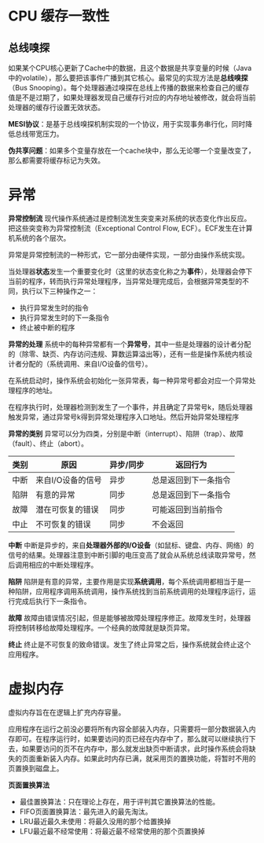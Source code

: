 # CPU 缓存一致性
## 总线嗅探
如果某个CPU核心更新了Cache中的数据，且这个数据是共享变量的时候（Java中的volatile），那么要把该事件广播到其它核心。最常见的实现方法是**总线嗅探**（Bus Snooping）。每个处理器通过嗅探在总线上传播的数据来检查自己的缓存值是不是过期了，如果处理器发现自己缓存行对应的内存地址被修改，就会将当前处理器的缓存行设置无效状态。

**MESI协议**：是基于总线嗅探机制实现的一个协议，用于实现事务串行化，同时降低总线带宽压力。

**伪共享问题**：如果多个变量存放在一个cache块中，那么无论哪一个变量改变了，那么都需要将缓存标记为失效。

# 异常
**异常控制流**
现代操作系统通过是控制流发生突变来对系统的状态变化作出反应。把这些突变称为异常控制流（Exceptional Control Flow, ECF）。ECF发生在计算机系统的各个层次。

异常是异常控制流的一种形式，它一部分由硬件实现，一部分由操作系统实现。

当处理器**状态**发生一个重要变化时（这里的状态变化称之为**事件**），处理器会停下当前的程序，转而执行异常处理程序，当异常处理完成后，会根据异常类型的不同，执行以下三种操作之一：
* 执行异常发生时的指令
* 执行异常发生时的下一条指令
* 终止被中断的程序

**异常的处理**
系统中的每种异常都有一个**异常号**，其中一些是处理器的设计者分配的（除零、缺页、内存访问违规、算数运算溢出等），还有一些是操作系统内核设计者分配的（系统调用、来自I/O设备的信号）。

在系统启动时，操作系统会初始化一张异常表，每一种异常号都会对应一个异常处理程序的地址。

在程序执行时，处理器检测到发生了一个事件，并且确定了异常号k，随后处理器触发异常，通过异常号k得到异常处理程序入口地址。然后开始异常处理程序

**异常的类别**
异常可以分为四类，分别是中断（interrupt）、陷阱（trap）、故障（fault）、终止（abort）。

|类别	   |  原因 | 异步/同步 | 返回行为|
|---|---|---|---|
|中断	   | 来自I/O设备的信号 | 异步 | 总是返回到下一条指令 |
|陷阱	   | 有意的异常 | 同步 | 总是返回到下一条指令 |
|故障	   | 潜在可恢复的错误 | 同步 | 可能返回到当前指令 |
|中止	   | 不可恢复的错误 | 同步 | 不会返回 |

**中断**
中断是异步的，来自**处理器外部的I/O设备**（如鼠标、键盘、内存、网络）的信号的结果。处理器注意到中断引脚的电压变高了就会从系统总线读取异常号，然后调用相应的中断处理程序。

**陷阱**
陷阱是有意的异常，主要作用是实现**系统调用**，每个系统调用都相当于是一种陷阱，应用程序调用系统调用，操作系统找到当前系统调用的处理程序运行，运行完成后执行下一条指令。

**故障**
故障由错误情况引起，但是能够被故障处理程序修正。故障发生时，处理器将控制转移给故障处理程序。一个经典的故障就是缺页异常。

**终止**
终止是不可恢复的致命错误。发生了终止异常之后，操作系统就会终止这个应用程序。


# 虚拟内存
虚拟内存旨在在逻辑上扩充内存容量。

应用程序在运行之前没必要将所有内容全部装入内存，只需要将一部分数据装入内存即可。在程序运行时，如果要访问的页已经在内存中了，那么就可以继续执行下去，如果要访问的页不在内存中，那么就发出缺页中断请求，此时操作系统会将缺失的页面重新装入内存。如果此时内存已满，就采用页的置换功能，将暂时不用的页置换到磁盘上。

**页面置换算法**
* 最佳置换算法：只在理论上存在，用于评判其它置换算法的性能。
* FIFO页面置换算法：最先进入的最先淘汰。
* LRU最近最久未使用：将最久没用的那个给置换掉
* LFU最近最不经常使用：将最近最不经常使用的那个页置换掉











